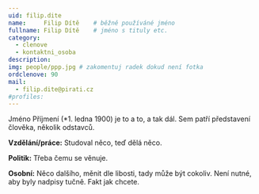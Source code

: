 ```yaml
---
uid: filip.dite
name:     Filip Dítě  	# běžně používáné jméno
fullname: Filip Dítě  	# jméno s tituly etc.
category:
  - clenove
  - kontaktni_osoba
description: 
img: people/ppp.jpg # zakomentuj radek dokud není fotka
ordclenove: 90
mail:
  - filip.dite@pirati.cz
#profiles:
---
```


Jméno Příjmení (*1. ledna 1900) je to a to, a tak dál. Sem patří představení člověka, několik odstavců.

**Vzdělání/práce:** Studoval něco, teď dělá něco.

**Politik:** Třeba čemu se věnuje.

**Osobní:** Něco dalšího, měnit dle libosti, tady může být cokoliv. Není nutné, aby byly nadpisy tučně. Fakt jak chcete.

